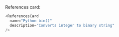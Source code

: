 References card:

```js
<ReferencesCard
  name="Python bin()"
  description="Converts integer to binary string"
/>
```
